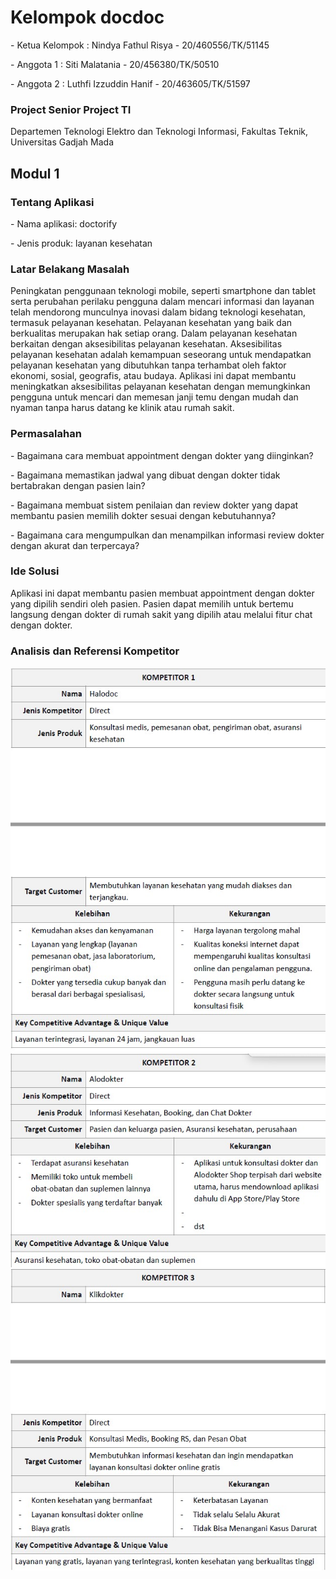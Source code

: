 <h1> Kelompok docdoc </h1> 
<p>- Ketua Kelompok : Nindya Fathul Risya - 20/460556/TK/51145</p>
<p>- Anggota 1 : Siti Malatania - 20/456380/TK/50510</p>
<p>- Anggota 2 : Luthfi Izzuddin Hanif - 20/463605/TK/51597</p>

<h3> Project Senior Project TI </h3>
<p>Departemen Teknologi Elektro dan Teknologi Informasi, Fakultas Teknik, Universitas Gadjah Mada</p>

<h2> Modul 1 </h2>
<h3> Tentang Aplikasi </h3>
<p> - Nama aplikasi: doctorify </p>
<p> - Jenis produk: layanan kesehatan</p>

<h3> Latar Belakang Masalah </h3>
<p> Peningkatan penggunaan teknologi mobile, seperti smartphone dan tablet serta
perubahan perilaku pengguna dalam mencari informasi dan layanan telah mendorong
munculnya inovasi dalam bidang teknologi kesehatan, termasuk pelayanan kesehatan.
Pelayanan kesehatan yang baik dan berkualitas merupakan hak setiap orang. Dalam
pelayanan kesehatan berkaitan dengan aksesibilitas pelayanan kesehatan. Aksesibilitas
pelayanan kesehatan adalah kemampuan seseorang untuk mendapatkan pelayanan
kesehatan yang dibutuhkan tanpa terhambat oleh faktor ekonomi, sosial, geografis, atau
budaya. Aplikasi ini dapat membantu meningkatkan aksesibilitas pelayanan kesehatan
dengan memungkinkan pengguna untuk mencari dan memesan janji temu dengan
mudah dan nyaman tanpa harus datang ke klinik atau rumah sakit. </p>

<h3> Permasalahan </h3>
<p> - Bagaimana cara membuat appointment dengan dokter yang diinginkan?</p>
<p> - Bagaimana memastikan jadwal yang dibuat dengan dokter tidak bertabrakan
dengan pasien lain?</p>
<p> - Bagaimana membuat sistem penilaian dan review dokter yang dapat membantu
pasien memilih dokter sesuai dengan kebutuhannya?</p>
<p> - Bagaimana cara mengumpulkan dan menampilkan informasi review dokter
dengan akurat dan terpercaya?</p>

<h3> Ide Solusi </h3>
<p> Aplikasi ini dapat membantu pasien membuat appointment dengan dokter yang dipilih
sendiri oleh pasien. Pasien dapat memilih untuk bertemu langsung dengan dokter di
rumah sakit yang dipilih atau melalui fitur chat dengan dokter.</p>

<h3> Analisis dan Referensi Kompetitor </h3>
<img src="analisis-kompetitor/halodoc.jpg" class="img-responsive" alt="">
<img src="analisis-kompetitor/alodokter.jpg" class="img-responsive" alt="">
<img src="analisis-kompetitor/klikdokter.jpg" class="img-responsive" alt="">
